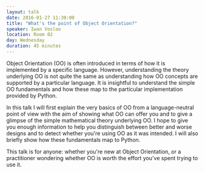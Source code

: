 ```yaml
---
layout: talk
date: 2016-01-27 11:30:00
title: "What's the point of Object Orientation?"
speaker: Iwan Vosloo
location: Room 02
day: Wednesday
duration: 45 minutes
---
```


Object Orientation (OO) is often introduced in terms of how it is implemented
by a specific language. However, understanding the theory underlying OO is not
quite the same as understanding how OO concepts are supported by a particular
language. It is insightful to understand the simple OO fundamentals and how
these map to the particular implementation provided by Python.

In this talk I will first explain the very basics of OO from a language-neutral
point of view with the aim of showing what OO can offer you and to give a
glimpse of the simple mathematical theory underlying OO. I hope to give you
enough information to help you distinguish between better and worse designs and
to detect whether you're using OO as it was intended. I will also briefly show
how these fundamentals map to Python.

This talk is for anyone: whether you're new at Object Orientation, or a
practitioner wondering whether OO is worth the effort you've spent trying to
use it.
